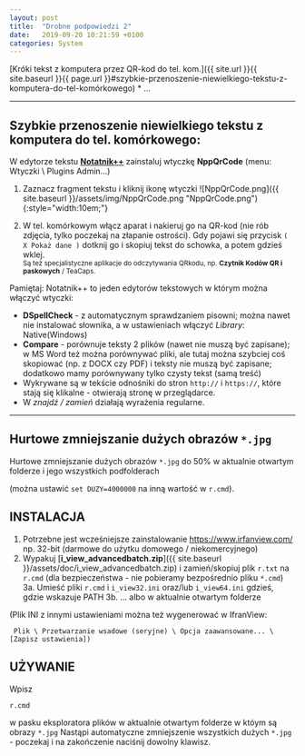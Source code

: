 ```yaml
---
layout: post
title:  "Drobne podpowiedzi 2"
date:   2019-09-20 10:21:59 +0100
categories: System
---
```


[Króki tekst z komputera przez QR-kod do tel. kom.]({{ site.url }}{{ site.baseurl }}{{ page.url }}#szybkie-przenoszenie-niewielkiego-tekstu-z-komputera-do-tel-komórkowego) * ...

----
## Szybkie przenoszenie niewielkiego tekstu z komputera do tel. komórkowego:

W edytorze tekstu [**Notatnik++**](https://notepad-plus-plus.org/downloads/) zainstaluj wtyczkę **NppQrCode** (menu: Wtyczki \ Plugins Admin...)

1. Zaznacz fragment tekstu i kliknij ikonę wtyczki ![NppQrCode.png]({{ site.baseurl }}/assets/img/NppQrCode.png "NppQrCode.png"){:style="width:10em;"}
 
2. W tel. komórkowym włącz aparat i nakieruj go na QR-kod (nie rób zdjęcia, tylko poczekaj na złapanie ostrości). Gdy pojawi się przycisk `( X Pokaż dane )` dotknij go i skopiuj tekst do schowka, a potem gdzieś wklej.  
<small>Są też specjalistyczne aplikacje do odczytywania QRkodu, np. **Czytnik Kodów QR i paskowych** / TeaCaps.</small>

Pamiętaj: Notatnik++ to jeden edytorów tekstowych w którym można włączyć wtyczki:
* **DSpellCheck** - z automatycznym sprawdzaniem pisowni; można nawet nie instalować słownika, a w ustawieniach włączyć _Library_: Native(Windows)
* **Compare** - porównuje teksty 2 plików (nawet nie muszą być zapisane); w MS Word też można porównywać pliki, ale tutaj można szybciej coś skopiować (np. z DOCX czy PDF) i teksty nie muszą być zapisane; dodatkowo mamy porównywany tylko czysty tekst (samą treść)
* Wykrywane są w tekście odnośniki do stron `http://` i `https://`, które stają się klikalne - otwierają stronę w przeglądarce.
* W _znajdź / zamień_ działają wyrażenia regularne.





- - - -

## Hurtowe zmniejszanie dużych obrazów `*.jpg`

Hurtowe zmniejszanie dużych obrazów `*.jpg` do 50%
w aktualnie otwartym folderze i  jego wszystkich podfolderach

(można ustawić `set DUZY=4000000` na inną wartość w `r.cmd`).

INSTALACJA
-------------------
1. Potrzebne jest wcześniejsze zainstalowanie https://www.irfanview.com/ np. 32-bit (darmowe do użytku domowego / niekomercyjnego)
2. Wypakuj [**i_view_advancedbatch.zip**]({{ site.baseurl }}/assets/doc/i_view_advancedbatch.zip) i zamień/skopiuj plik `r.txt` na `r.cmd` (dla bezpieczeństwa - nie pobieramy bezpośrednio pliku `*.cmd`)
3a. Umieść pliki `r.cmd` i `i_view32.ini` oraz/lub `i_view64.ini` gdzieś, gdzie wskazuje PATH
3b. ... albo w aktualnie otwartym folderze

(Plik INI z innymi ustawieniami można też wygenerować w IfranView:

     Plik \ Przetwarzanie wsadowe (seryjne) \ Opcja zaawansowane... \ [Zapisz ustawienia])

UŻYWANIE
-------------------
Wpisz

    r.cmd

w pasku eksploratora plików w aktualnie otwartym folderze w któym są obrazy `*.jpg`
Nastąpi automatyczne zmniejszenie wszystkich dużych `*.jpg` - poczekaj i na zakończenie naciśnij dowolny klawisz.
